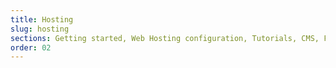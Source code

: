 ```yaml
---
title: Hosting
slug: hosting
sections: Getting started, Web Hosting configuration, Tutorials, CMS, FTP and SSH, SSL, Databases, Web Cloud Databases, PHP, Optimise your website, Troubleshooting, Automated tasks (CRON), Rewriting and authentication
order: 02
---
```

